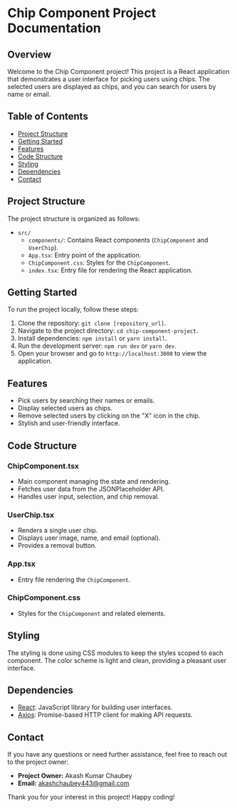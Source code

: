# Chip Component Project Documentation

## Overview

Welcome to the Chip Component project! This project is a React application that demonstrates a user interface for picking users using chips. The selected users are displayed as chips, and you can search for users by name or email.

## Table of Contents

- [Project Structure](#project-structure)
- [Getting Started](#getting-started)
- [Features](#features)
- [Code Structure](#code-structure)
- [Styling](#styling)
- [Dependencies](#dependencies)
- [Contact](#contact)

## Project Structure

The project structure is organized as follows:

- `src/`
  - `components/`: Contains React components (`ChipComponent` and `UserChip`).
  - `App.tsx`: Entry point of the application.
  - `ChipComponent.css`: Styles for the `ChipComponent`.
  - `index.tsx`: Entry file for rendering the React application.

## Getting Started

To run the project locally, follow these steps:

1. Clone the repository: `git clone [repository_url]`.
2. Navigate to the project directory: `cd chip-component-project`.
3. Install dependencies: `npm install` or `yarn install`.
4. Run the development server: `npm run dev` or `yarn dev`.
5. Open your browser and go to `http://localhost:3000` to view the application.

## Features

- Pick users by searching their names or emails.
- Display selected users as chips.
- Remove selected users by clicking on the "X" icon in the chip.
- Stylish and user-friendly interface.

## Code Structure

### ChipComponent.tsx

- Main component managing the state and rendering.
- Fetches user data from the JSONPlaceholder API.
- Handles user input, selection, and chip removal.

### UserChip.tsx

- Renders a single user chip.
- Displays user image, name, and email (optional).
- Provides a removal button.

### App.tsx

- Entry file rendering the `ChipComponent`.

### ChipComponent.css

- Styles for the `ChipComponent` and related elements.

## Styling

The styling is done using CSS modules to keep the styles scoped to each component. The color scheme is light and clean, providing a pleasant user interface.

## Dependencies

- [React](https://reactjs.org/): JavaScript library for building user interfaces.
- [Axios](https://axios-http.com/): Promise-based HTTP client for making API requests.

## Contact

If you have any questions or need further assistance, feel free to reach out to the project owner:

- **Project Owner:** Akash Kumar Chaubey
- **Email:** akashchaubey443@gmail.com

Thank you for your interest in this project! Happy coding!
